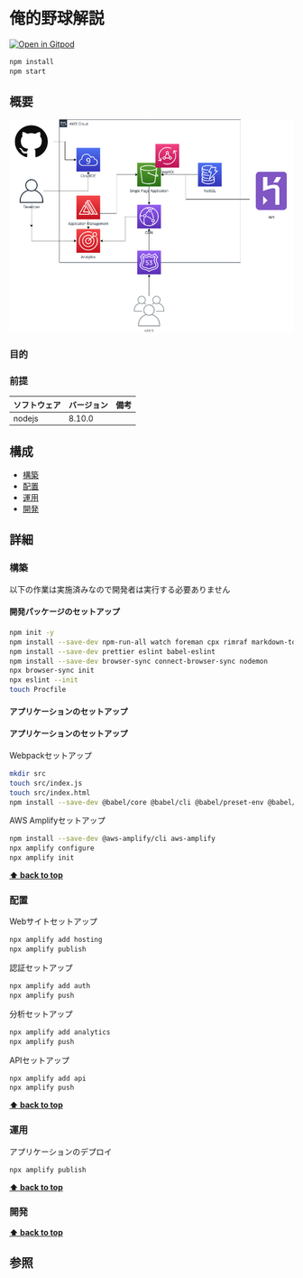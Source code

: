 # 俺的野球解説
[![Open in Gitpod](https://gitpod.io/button/open-in-gitpod.svg)](https://gitpod.io/#https://github.com/hiroshima-arc/orecomme.git)

```bash
npm install
npm start
```

## 概要

![](docs/%20ArchitectureDiagram.png)

### 目的

### 前提

| ソフトウェア   | バージョン | 備考 |
| :------------- | :--------- | :--- |
| nodejs         | 8.10.0     |      |

## 構成

- [構築](#構築)
- [配置](#配置)
- [運用](#運用)
- [開発](#開発)

## 詳細

### 構築

以下の作業は実施済みなので開発者は実行する必要ありません

#### 開発パッケージのセットアップ

```bash
npm init -y
npm install --save-dev npm-run-all watch foreman cpx rimraf markdown-to-html
npm install --save-dev prettier eslint babel-eslint
npm install --save-dev browser-sync connect-browser-sync nodemon
npx browser-sync init
npx eslint --init
touch Procfile
```

#### アプリケーションのセットアップ

#### アプリケーションのセットアップ

Webpackセットアップ
```bash
mkdir src
touch src/index.js
touch src/index.html
npm install --save-dev @babel/core @babel/cli @babel/preset-env @babel/register @babel/polyfill babel-plugin-istanbul cross-env nyc webpack webpack-cli webpack-dev-server babel-loader css-loader html-webpack-plugin mini-css-extract-plugin copy-webpack-plugin clean-webpack-plugin @babel/polyfill
```

AWS Amplifyセットアップ
```bash
npm install --save-dev @aws-amplify/cli aws-amplify
npx amplify configure
npx amplify init
```

**[⬆ back to top](#構成)**

### 配置

Webサイトセットアップ
```bash
npx amplify add hosting
npx amplify publish
```

認証セットアップ
```bash
npx amplify add auth
npx amplify push
```

分析セットアップ
```bash
npx amplify add analytics
npx amplify push
```

APIセットアップ
```bash
npx amplify add api
npx amplify push
```

**[⬆ back to top](#構成)**

### 運用

アプリケーションのデプロイ
```bash
npx amplify publish
```

**[⬆ back to top](#構成)**

### 開発

**[⬆ back to top](#構成)**

## 参照

